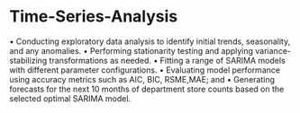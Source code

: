 # Time-Series-Analysis
• Conducting exploratory data analysis to identify initial trends, seasonality, and any anomalies.
• Performing stationarity testing and applying variance-stabilizing transformations as needed.
• Fitting a range of SARIMA models with different parameter configurations.
• Evaluating model performance using accuracy metrics such as AIC, BIC, RSME,MAE; and
• Generating forecasts for the next 10 months of department store counts based on the selected optimal SARIMA model.
